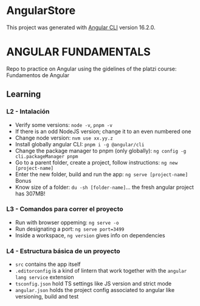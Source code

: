 # AngularStore

This project was generated with [Angular CLI](https://github.com/angular/angular-cli) version 16.2.0.

# ANGULAR FUNDAMENTALS

Repo to practice on Angular using the gidelines of the platzi course: Fundamentos de Angular

## Learning

### L2 - Intalación

- Verify some versions: `node -v`, `pnpm -v`
- If there is an odd NodeJS version; change it to an even numbered one
- Change node version: `nvm use xx.yy.z`
- Install globally angular CLI: `pnpm i -g @angular/cli`
- Change the package manager to pnpm (only globally): `ng config -g cli.packageManager pnpm`
- Go to a parent folder, create a project, follow instructions: `ng new [project-name]`
- Enter the new folder, build and run the app: `ng serve [project-name]`
Bonus
- Know size of a folder: `du -sh [folder-name]`... the fresh angular project has 307MB!

### L3 - Comandos para correr el proyecto

- Run with browser oppeming: `ng serve -o`
- Run designating a port: `ng serve port=3499`
- Inside a workspace, `ng version` gives info on dependencies

### L4 - Estructura básica de un proyecto

- `src` contains the app itself
- `.editorconfig` is a kind of lintern that work together with the `angular lang service` extension
- `tsconfig.json` hold TS settings like JS version and strict mode
- `angular.json` holds the project config associated to angular like versioning, build and test